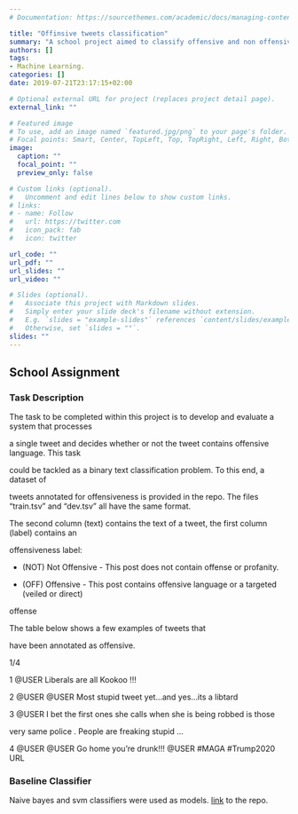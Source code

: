 ```yaml
---
# Documentation: https://sourcethemes.com/academic/docs/managing-content/

title: "Offinsive tweets classification"
summary: "A school project aimed to classify offensive and non offensive tweets using Machine Learning models like SVM and Naive Bayes"
authors: []
tags: 
- Machine Learning.
categories: []
date: 2019-07-21T23:17:15+02:00

# Optional external URL for project (replaces project detail page).
external_link: ""

# Featured image
# To use, add an image named `featured.jpg/png` to your page's folder.
# Focal points: Smart, Center, TopLeft, Top, TopRight, Left, Right, BottomLeft, Bottom, BottomRight.
image:
  caption: ""
  focal_point: ""
  preview_only: false

# Custom links (optional).
#   Uncomment and edit lines below to show custom links.
# links:
# - name: Follow
#   url: https://twitter.com
#   icon_pack: fab
#   icon: twitter

url_code: ""
url_pdf: ""
url_slides: ""
url_video: ""

# Slides (optional).
#   Associate this project with Markdown slides.
#   Simply enter your slide deck's filename without extension.
#   E.g. `slides = "example-slides"` references `content/slides/example-slides.md`.
#   Otherwise, set `slides = ""`.
slides: ""
---
```

## School Assignment


### Task Description
The task to be completed within this project is to develop and evaluate a system that processes

a single tweet and decides whether or not the tweet contains offensive language. This task

could be tackled as a binary text classification problem. To this end,  a dataset of

tweets annotated for offensiveness is provided in the repo. The files “train.tsv” and “dev.tsv” all have the same format.

The second column (text) contains the text of a tweet, the first column (label) contains an

offensiveness label:

* (NOT) Not Offensive - This post does not contain offense or profanity.

* (OFF) Offensive - This post contains offensive language or a targeted (veiled or direct)

offense

The table below shows a few examples of tweets that

have been annotated as offensive.

1/4

1 @USER Liberals are all Kookoo !!!

2 @USER @USER Most stupid tweet yet...and yes...its a libtard

3 @USER I bet the first ones she calls when she is being robbed is those

very same police . People are freaking stupid ...

4 @USER @USER Go home you’re drunk!!! @USER #MAGA #Trump2020 URL




### Baseline Classifier

Naive bayes and svm classifiers were used as models.
[link](https://github.com/abdallah197/Offensive-Language-Detection-on-Twitter) to the repo.
